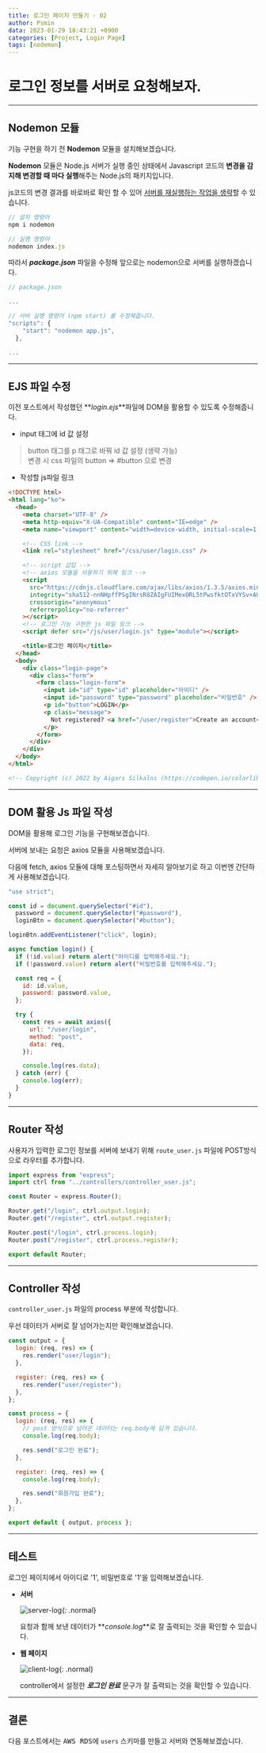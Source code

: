 ```yaml
---
title: 로그인 페이지 만들기 - 02
author: Psmin
data: 2023-01-29 18:43:21 +0900
categories: [Project, Login Page]
tags: [nodemon]
---
```


# 로그인 정보를 서버로 요청해보자.

---

## Nodemon 모듈

기능 구현을 하기 전 **Nodemon** 모듈을 설치해보겠습니다.

**Nodemon** 모듈은 Node.js 서버가 실행 중인 상태에서 Javascript 코드의 **변경을 감지해 변경할 때 마다 실행**해주는 Node.js의 패키지입니다.

js코드의 변경 결과를 바로바로 확인 할 수 있어 <u>서버를 재실행하는 작업을 생략</u>할 수 있습니다.

```js
// 설치 명령어
npm i nodemon

// 실행 명령어
nodemon index.js
```

따라서 **_package.json_** 파일을 수정해 앞으로는 nodemon으로 서버를 실행하겠습니다.

```js
// package.json

...

// 서버 실행 명령어 (npm start) 를 수정해줍니다.
"scripts": {
    "start": "nodemon app.js",
  },

...
```

---

## EJS 파일 수정

이전 포스트에서 작성했던 **_login.ejs_**파일에 DOM을 활용할 수 있도록 수정해줍니다.

- input 태그에 id 값 설정

> button 태그를 p 태그로 바꿔 id 값 설정 (생략 가능)  
> 변경 시 css 파일의 button => #button 으로 변경

- 작성할 js파일 링크

```html
<!DOCTYPE html>
<html lang="ko">
  <head>
    <meta charset="UTF-8" />
    <meta http-equiv="X-UA-Compatible" content="IE=edge" />
    <meta name="viewport" content="width=device-width, initial-scale=1.0" />

    <!-- CSS link -->
    <link rel="stylesheet" href="/css/user/login.css" />

    <!-- script 삽입 -->
    <!-- axios 모듈을 사용하기 위해 링크 -->
    <script
      src="https://cdnjs.cloudflare.com/ajax/libs/axios/1.3.5/axios.min.js"
      integrity="sha512-nnNHpffPSgINrsR8ZAIgFUIMexORL5tPwsfktOTxVYSv+AUAILuFYWES8IHl+hhIhpFGlKvWFiz9ZEusrPcSBQ=="
      crossorigin="anonymous"
      referrerpolicy="no-referrer"
    ></script>
    <!-- 로그인 기능 구현한 js 파일 링크 -->
    <script defer src="/js/user/login.js" type="module"></script>

    <title>로그인 페이지</title>
  </head>
  <body>
    <div class="login-page">
      <div class="form">
        <form class="login-form">
          <input id="id" type="id" placeholder="아이디" />
          <input id="password" type="password" placeholder="비밀번호" />
          <p id="button">LOGIN</p>
          <p class="message">
            Not registered? <a href="/user/register">Create an account</a>
          </p>
        </form>
      </div>
    </div>
  </body>
</html>

<!-- Copyright (c) 2022 by Aigars Silkalns (https://codepen.io/colorlib/pen/rxddKy) -->
```

---

## DOM 활용 Js 파일 작성

DOM을 활용해 로그인 기능을 구현해보겠습니다.

서버에 보내는 요청은 axios 모듈을 사용해보겠습니다.

다음에 fetch, axios 모듈에 대해 포스팅하면서 자세히 알아보기로 하고 이번엔 간단하게 사용해보겠습니다.

```js
"use strict";

const id = document.querySelector("#id"),
  password = document.querySelector("#password"),
  loginBtn = document.querySelector("#button");

loginBtn.addEventListener("click", login);

async function login() {
  if (!id.value) return alert("아이디를 입력해주세요.");
  if (!password.value) return alert("비밀번호를 입력해주세요.");

  const req = {
    id: id.value,
    password: password.value,
  };

  try {
    const res = await axios({
      url: "/user/login",
      method: "post",
      data: req,
    });

    console.log(res.data);
  } catch (err) {
    console.log(err);
  }
}
```

---

## Router 작성

사용자가 입력한 로그인 정보를 서버에 보내기 위해 `route_user.js` 파일에 POST방식으로 라우터를 추가합니다.

```js
import express from "express";
import ctrl from "../controllers/controller_user.js";

const Router = express.Router();

Router.get("/login", ctrl.output.login);
Router.get("/register", ctrl.output.register);

Router.post("/login", ctrl.process.login);
Router.post("/register", ctrl.process.register);

export default Router;
```

---

## Controller 작성

`controller_user.js` 파일의 process 부분에 작성합니다.

우선 데이터가 서버로 잘 넘어가는지만 확인해보겠습니다.

```js
const output = {
  login: (req, res) => {
    res.render("user/login");
  },

  register: (req, res) => {
    res.render("user/register");
  },
};

const process = {
  login: (req, res) => {
    // post 방식으로 넘어온 데이터는 req.body에 담겨 있습니다.
    console.log(req.body);

    res.send("로그인 완료");
  },

  register: (req, res) => {
    console.log(req.body);

    res.send("회원가입 완료");
  },
};

export default { output, process };
```

---

## 테스트

로그인 페이지에서 아이디로 '1', 비밀번호로 '1'을 입력해보겠습니다.

- **서버**

  ![server-log](/assets/img/server-log.png){: .normal}

  요청과 함께 보낸 데이터가 **_console.log_**로 잘 출력되는 것을 확인할 수 있습니다.

- **웹 페이지**

  ![client-log](/assets/img/client-log.png){: .normal}

  controller에서 설정한 **_로그인 완료_** 문구가 잘 출력되는 것을 확인할 수 있습니다.

---

## 결론

다음 포스트에서는 <kbd>AWS RDS</kbd>에 `users` 스키마를 만들고 서버와 연동해보겠습니다.
